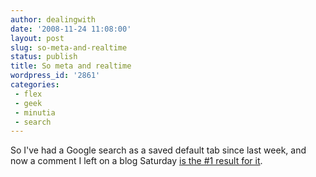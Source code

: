 ```yaml
---
author: dealingwith
date: '2008-11-24 11:08:00'
layout: post
slug: so-meta-and-realtime
status: publish
title: So meta and realtime
wordpress_id: '2861'
categories:
 - flex
 - geek
 - minutia
 - search
---
```


So I've had a Google search as a saved default tab since last week, and now a
comment I left on a blog Saturday [is the #1 result for it][1].

   [1]: http://www.google.com/search?hl=en&rlz=1C1GGLS_enUS291&q=flex+store+XMLListCollection+shared+object&btnG=Search (flex store XMLListCollection sharedobject - Google Search)

